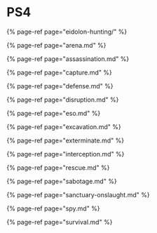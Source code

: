 # PS4

{% page-ref page="eidolon-hunting/" %}

{% page-ref page="arena.md" %}

{% page-ref page="assassination.md" %}

{% page-ref page="capture.md" %}

{% page-ref page="defense.md" %}

{% page-ref page="disruption.md" %}

{% page-ref page="eso.md" %}

{% page-ref page="excavation.md" %}

{% page-ref page="exterminate.md" %}

{% page-ref page="interception.md" %}

{% page-ref page="rescue.md" %}

{% page-ref page="sabotage.md" %}

{% page-ref page="sanctuary-onslaught.md" %}

{% page-ref page="spy.md" %}

{% page-ref page="survival.md" %}




